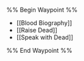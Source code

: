 %% Begin Waypoint %%
- [[Blood Biography]]
- [[Raise Dead]]
- [[Speak with Dead]]

%% End Waypoint %%